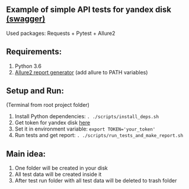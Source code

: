 ## Example of simple API tests for yandex disk [(swagger)](https://tech.yandex.ru/disk/poligon/#!/v1/)
Used packages: Requests + Pytest + Allure2

## Requirements:
1. Python 3.6
2. [Allure2 report generator](https://github.com/allure-framework/allure2#download) (add allure to PATH variables)

## Setup and Run:
(Terminal from root project folder)
1. Install Python dependencies: `. ./scripts/install_deps.sh`
2. Get token for yandex disk [here](https://tech.yandex.ru/disk/poligon/#!//v1/)
3. Set it in environment variable: `export TOKEN='your_token'`
4. Run tests and get report: `. ./scripts/run_tests_and_make_report.sh`

## Main idea:
1. One folder will be created in your disk
2. All test data will be created inside it
3. After test run folder with all test data will be deleted to trash folder
